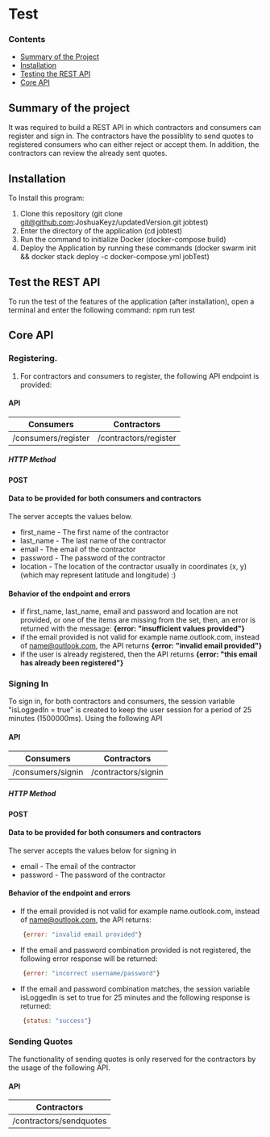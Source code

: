 # Test

### Contents
-   [Summary of the Project](#summary-of-the-project)
-   [Installation](#installation)
-   [Testing the REST API](#test-the-rest-api)
-   [Core API](#core-api)

## Summary of the project
 
It was required to build a REST API in which contractors and consumers can register and sign in. 
The contractors have the possiblity to send quotes to registered consumers who can either
reject or accept them. In addition, the contractors can review the already sent quotes.

## Installation
To Install this program:
1.  Clone this repository (git  clone   git@github.com:JoshuaKeyz/updatedVersion.git     jobtest)
2.  Enter the directory of the application (cd jobtest)
3.  Run the command to initialize Docker (docker-compose build)
4.  Deploy the Application by running these commands (docker swarm init && docker stack deploy -c docker-compose.yml jobTest)

## Test the REST API
To run the test of the features of the application (after installation), open a terminal and enter the following command:
    npm run test

## Core API
### Registering. 
1. For contractors and consumers to register, the following API endpoint is provided:
#### API
Consumers | Contractors
----------|------------
/consumers/register | /contractors/register
##### HTTP Method
**POST**
#### Data to be provided for both consumers and contractors
The server accepts the values below. 
- first_name - The first name of the contractor
- last_name - The last name of the contractor
- email - The email of the contractor
- password - The password of the contractor
- location - The location of the contractor usually in coordinates (x, y) (which may represent latitude and longitude) :) 

#### Behavior of the endpoint and errors
- if first_name, last_name, email and password and location are not provided, or one of the items are missing from the set, 
then, an error is returned with the message:  **{error: "insufficient values provided"}**
- if the email provided is not valid for example name.outlook.com, instead of name@outlook.com, 
the API returns **{error: "invalid email provided"}**
- if the user is already registered, then the API returns **{error: "this email has already been registered"}**


### Signing In
To sign in, for both contractors and consumers, the session variable "isLoggedIn = true" is created to keep the user session for a period of 25 minutes (1500000ms). Using the following API

#### API
Consumers | Contractors
----------|------------
/consumers/signin | /contractors/signin

##### HTTP Method
**POST**

#### Data to be provided for both consumers and contractors
The server accepts the values below for signing in
- email - The email of the contractor
- password - The password of the contractor

#### Behavior of the endpoint and errors
-   If the email provided is not valid for example name.outlook.com, instead of name@outlook.com, 
the API returns:
```javascript 
    {error: "invalid email provided"}
```
-   If the email and password combination provided is not registered, the following error response will be returned:
```javascript
    {error: "incorrect username/password"}
``` 
-   If the email and password combination matches, the session variable isLoggedIn is set to true for 25 minutes and the following response is returned:
```javascript
    {status: "success"}
```

### Sending Quotes
The functionality of sending quotes is only reserved for the contractors by the usage of the following API.

#### API
Contractors|
-----------|
/contractors/sendquotes |
